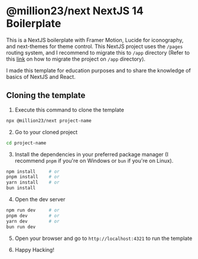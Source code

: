 # @million23/next NextJS 14 Boilerplate

This is a NextJS boilerplate with Framer Motion, Lucide for iconography, and next-themes for theme control. This NextJS project uses the `/pages` routing system, and I recommend to migrate this to `/app` directory (Refer to this [link](https://nextjs.org/docs/app/building-your-application/upgrading/app-router-migration) on how to migrate the project on `/app` directory). 

I made this template for education purposes and to share the knowledge of basics of NextJS and React.

## Cloning the template

1. Execute this command to clone the template

```bash
npx @million23/next project-name
```

2. Go to your cloned project
```bash
cd project-name
```

3. Install the dependencies in your preferred package manager (I recommend `pnpm` if you're on Windows or `bun` if you're on Linux).
```bash
npm install     # or
pnpm install    # or
yarn install    # or
bun install
```

4. Open the dev server
```bash
npm run dev     # or
pnpm dev        # or
yarn dev        # or
bun run dev
```

5. Open your browser and go to `http://localhost:4321` to run the template

6. Happy Hacking!